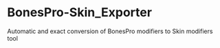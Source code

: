 # BonesPro-Skin_Exporter
Automatic and exact conversion of BonesPro modifiers to Skin modifiers tool
